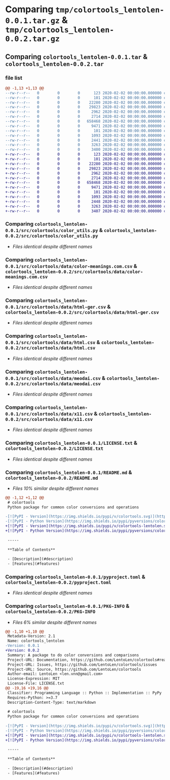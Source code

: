 # Comparing `tmp/colortools_lentolen-0.0.1.tar.gz` & `tmp/colortools_lentolen-0.0.2.tar.gz`

## Comparing `colortools_lentolen-0.0.1.tar` & `colortools_lentolen-0.0.2.tar`

### file list

```diff
@@ -1,13 +1,13 @@
--rw-r--r--   0        0        0      123 2020-02-02 00:00:00.000000 colortools_lentolen-0.0.1/src/colortools/__about__.py
--rw-r--r--   0        0        0      101 2020-02-02 00:00:00.000000 colortools_lentolen-0.0.1/src/colortools/__init__.py
--rw-r--r--   0        0        0    22280 2020-02-02 00:00:00.000000 colortools_lentolen-0.0.1/src/colortools/color_utils.py
--rw-r--r--   0        0        0    29823 2020-02-02 00:00:00.000000 colortools_lentolen-0.0.1/src/colortools/data/color-meanings.com.csv
--rw-r--r--   0        0        0     2962 2020-02-02 00:00:00.000000 colortools_lentolen-0.0.1/src/colortools/data/html-ger.csv
--rw-r--r--   0        0        0     2714 2020-02-02 00:00:00.000000 colortools_lentolen-0.0.1/src/colortools/data/html.csv
--rw-r--r--   0        0        0   658468 2020-02-02 00:00:00.000000 colortools_lentolen-0.0.1/src/colortools/data/meodai.csv
--rw-r--r--   0        0        0     9471 2020-02-02 00:00:00.000000 colortools_lentolen-0.0.1/src/colortools/data/x11.csv
--rw-r--r--   0        0        0      101 2020-02-02 00:00:00.000000 colortools_lentolen-0.0.1/tests/__init__.py
--rw-r--r--   0        0        0     1093 2020-02-02 00:00:00.000000 colortools_lentolen-0.0.1/LICENSE.txt
--rw-r--r--   0        0        0     2441 2020-02-02 00:00:00.000000 colortools_lentolen-0.0.1/README.md
--rw-r--r--   0        0        0     3263 2020-02-02 00:00:00.000000 colortools_lentolen-0.0.1/pyproject.toml
--rw-r--r--   0        0        0     3400 2020-02-02 00:00:00.000000 colortools_lentolen-0.0.1/PKG-INFO
+-rw-r--r--   0        0        0      123 2020-02-02 00:00:00.000000 colortools_lentolen-0.0.2/src/colortools/__about__.py
+-rw-r--r--   0        0        0      101 2020-02-02 00:00:00.000000 colortools_lentolen-0.0.2/src/colortools/__init__.py
+-rw-r--r--   0        0        0    22280 2020-02-02 00:00:00.000000 colortools_lentolen-0.0.2/src/colortools/color_utils.py
+-rw-r--r--   0        0        0    29823 2020-02-02 00:00:00.000000 colortools_lentolen-0.0.2/src/colortools/data/color-meanings.com.csv
+-rw-r--r--   0        0        0     2962 2020-02-02 00:00:00.000000 colortools_lentolen-0.0.2/src/colortools/data/html-ger.csv
+-rw-r--r--   0        0        0     2714 2020-02-02 00:00:00.000000 colortools_lentolen-0.0.2/src/colortools/data/html.csv
+-rw-r--r--   0        0        0   658468 2020-02-02 00:00:00.000000 colortools_lentolen-0.0.2/src/colortools/data/meodai.csv
+-rw-r--r--   0        0        0     9471 2020-02-02 00:00:00.000000 colortools_lentolen-0.0.2/src/colortools/data/x11.csv
+-rw-r--r--   0        0        0      101 2020-02-02 00:00:00.000000 colortools_lentolen-0.0.2/tests/__init__.py
+-rw-r--r--   0        0        0     1093 2020-02-02 00:00:00.000000 colortools_lentolen-0.0.2/LICENSE.txt
+-rw-r--r--   0        0        0     2448 2020-02-02 00:00:00.000000 colortools_lentolen-0.0.2/README.md
+-rw-r--r--   0        0        0     3263 2020-02-02 00:00:00.000000 colortools_lentolen-0.0.2/pyproject.toml
+-rw-r--r--   0        0        0     3407 2020-02-02 00:00:00.000000 colortools_lentolen-0.0.2/PKG-INFO
```

### Comparing `colortools_lentolen-0.0.1/src/colortools/color_utils.py` & `colortools_lentolen-0.0.2/src/colortools/color_utils.py`

 * *Files identical despite different names*

### Comparing `colortools_lentolen-0.0.1/src/colortools/data/color-meanings.com.csv` & `colortools_lentolen-0.0.2/src/colortools/data/color-meanings.com.csv`

 * *Files identical despite different names*

### Comparing `colortools_lentolen-0.0.1/src/colortools/data/html-ger.csv` & `colortools_lentolen-0.0.2/src/colortools/data/html-ger.csv`

 * *Files identical despite different names*

### Comparing `colortools_lentolen-0.0.1/src/colortools/data/html.csv` & `colortools_lentolen-0.0.2/src/colortools/data/html.csv`

 * *Files identical despite different names*

### Comparing `colortools_lentolen-0.0.1/src/colortools/data/meodai.csv` & `colortools_lentolen-0.0.2/src/colortools/data/meodai.csv`

 * *Files identical despite different names*

### Comparing `colortools_lentolen-0.0.1/src/colortools/data/x11.csv` & `colortools_lentolen-0.0.2/src/colortools/data/x11.csv`

 * *Files identical despite different names*

### Comparing `colortools_lentolen-0.0.1/LICENSE.txt` & `colortools_lentolen-0.0.2/LICENSE.txt`

 * *Files identical despite different names*

### Comparing `colortools_lentolen-0.0.1/README.md` & `colortools_lentolen-0.0.2/README.md`

 * *Files 10% similar despite different names*

```diff
@@ -1,12 +1,12 @@
 # colortools
 Python package for common color conversions and operations
 
-[![PyPI - Version](https://img.shields.io/pypi/v/colortools.svg)](https://test.pypi.org/project/colortools-lentolen/)
-[![PyPI - Python Version](https://img.shields.io/pypi/pyversions/colortools.svg)](https://test.pypi.org/project/colortools-lentolen)
+[![PyPI - Version](https://img.shields.io/pypi/v/colortools-lentolen.svg)](https://pypi.org/project/colortools-lentolen)
+[![PyPI - Python Version](https://img.shields.io/pypi/pyversions/colortools-lentolen.svg)](https://pypi.org/project/colortools-lentolen)
 
 -----
 
 **Table of Contents**
 
 - [Description](#description)
 - [Features](#features)
```

### Comparing `colortools_lentolen-0.0.1/pyproject.toml` & `colortools_lentolen-0.0.2/pyproject.toml`

 * *Files identical despite different names*

### Comparing `colortools_lentolen-0.0.1/PKG-INFO` & `colortools_lentolen-0.0.2/PKG-INFO`

 * *Files 6% similar despite different names*

```diff
@@ -1,10 +1,10 @@
 Metadata-Version: 2.1
 Name: colortools_lentolen
-Version: 0.0.1
+Version: 0.0.2
 Summary: A package to do color conversions and comparisons
 Project-URL: Documentation, https://github.com/LentoLen/colortools#readme
 Project-URL: Issues, https://github.com/LentoLen/colortools/issues
 Project-URL: Source, https://github.com/LentoLen/colortools
 Author-email: LentoLen <len.vnn@gmail.com>
 License-Expression: MIT
 License-File: LICENSE.txt
@@ -19,16 +19,16 @@
 Classifier: Programming Language :: Python :: Implementation :: PyPy
 Requires-Python: >=3.7
 Description-Content-Type: text/markdown
 
 # colortools
 Python package for common color conversions and operations
 
-[![PyPI - Version](https://img.shields.io/pypi/v/colortools.svg)](https://test.pypi.org/project/colortools-lentolen/)
-[![PyPI - Python Version](https://img.shields.io/pypi/pyversions/colortools.svg)](https://test.pypi.org/project/colortools-lentolen)
+[![PyPI - Version](https://img.shields.io/pypi/v/colortools-lentolen.svg)](https://pypi.org/project/colortools-lentolen)
+[![PyPI - Python Version](https://img.shields.io/pypi/pyversions/colortools-lentolen.svg)](https://pypi.org/project/colortools-lentolen)
 
 -----
 
 **Table of Contents**
 
 - [Description](#description)
 - [Features](#features)
```

